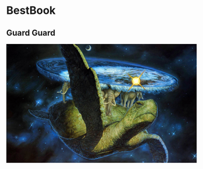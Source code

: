 <html>
<body>
<h1>BestBook</h1>
<h2><link href="./Terry.mhtml"/>Guard Guard</h2>
<img src="./diskworld.jpg"/>
</body>
</html>
